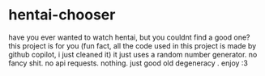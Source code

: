 # hentai-chooser
have you ever wanted to watch hentai, but you couldnt find a good one? this project is for you
(fun fact, all the code used in this project is made by github copilot, i just cleaned it)
it just uses a random number generator. no fancy shit. no api requests. nothing. just good old degeneracy
. enjoy :3
